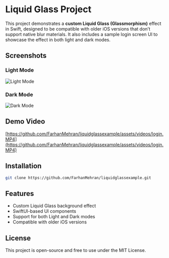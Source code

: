 # Liquid Glass Project

This project demonstrates a **custom Liquid Glass (Glassmorphism)** effect in Swift, designed to be compatible with older iOS versions that don’t support native blur materials. It also includes a sample login screen UI to showcase the effect in both light and dark modes.

## Screenshots

### Light Mode

![Light Mode](assets/images/light.png)

### Dark Mode

![Dark Mode](assets/images/dark.png)

## Demo Video

[https://github.com/FarhanMehran/liquidglassexample/assets/videos/login.MP4](https://github.com/FarhanMehran/liquidglassexample/assets/videos/login.MP4)

## Installation

```bash
git clone https://github.com/FarhanMehran/liquidglassexample.git
```

## Features

* Custom Liquid Glass background effect
* SwiftUI-based UI components
* Support for both Light and Dark modes
* Compatible with older iOS versions

## License

This project is open-source and free to use under the MIT License.

